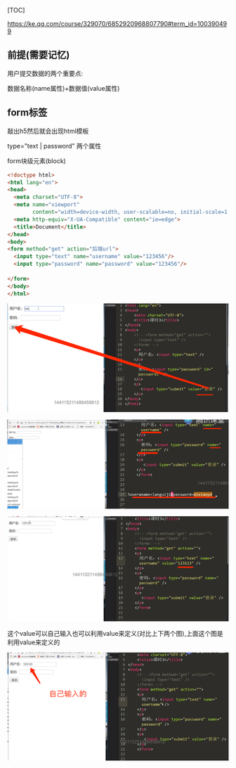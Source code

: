 [TOC]

https://ke.qq.com/course/329070/6852920968807790#term_id=100390499

## 前提(需要记忆)

用户提交数据的两个重要点: 

数据名称(name属性)+数据值(value属性)

## form标签

敲出h5然后就会出现html模板

type="text | password"  两个属性

form块级元素(block)

```html
<!doctype html>
<html lang="en">
<head>
  <meta charset="UTF-8">
  <meta name="viewport"
        content="width=device-width, user-scalable=no, initial-scale=1.0, maximum-scale=1.0, minimum-scale=1.0">
  <meta http-equiv="X-UA-Compatible" content="ie=edge">
  <title>Document</title>
</head>
<body>
<form method="get" action="后端url">
  <input type="text" name="username" value="123456"/>
  <input type="password" name="password" value="123456"/>

</form>
</body>
</html>
```

![img_171.png](img_171.png)

![img_172.png](img_172.png)


![img_173.png](img_173.png)

这个value可以自己输入也可以利用value来定义(对比上下两个图),上面这个图是利用value来定义的

![img_174.png](img_174.png)



